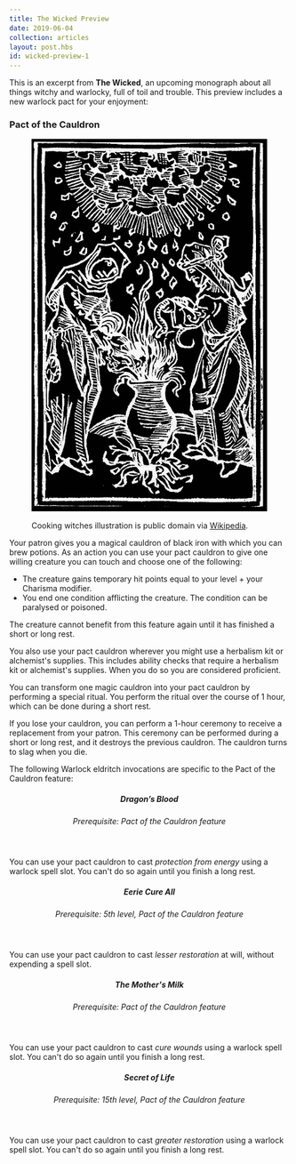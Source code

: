 ```yaml
---
title: The Wicked Preview
date: 2019-06-04
collection: articles
layout: post.hbs
id: wicked-preview-1
---
```

<p>This is an excerpt from <strong>The Wicked</strong>, an upcoming monograph about all things witchy and warlocky, full of toil and trouble. This preview includes a new warlock pact for your enjoyment:</p>

<h3>Pact of the Cauldron</h3>

<figure class="illustration">
  <img src="images/witches.jpg" alt="Woodcut illustration of witches with cauldron.">
  <p class="caption">Cooking witches illustration is public domain via <a href="https://en.wikipedia.org/wiki/Akelarre#/media/File:Cooking_witches.jpg">Wikipedia</a>.</p>
</figure>

<p>Your patron gives you a magical cauldron of black iron with which you can brew potions. As an action you can use your pact cauldron to give one willing creature you can touch and choose one of the following:</p>

<ul>
  <li>The creature gains temporary hit points equal to your level + your Charisma modifier. </li>
  <li>You end one condition afflicting the creature. The condition can be paralysed or poisoned.</li>
</ul>

<p>The creature cannot benefit from this feature again until it has finished a short or long rest.</p>

<p>You also use your pact cauldron wherever you might use a herbalism kit or alchemist's supplies. This includes ability checks that require a herbalism kit or alchemist's supplies. When you do so you are considered proficient.</p>

<p>You can transform one magic cauldron into your pact cauldron by performing a special ritual. You perform the ritual over the course of 1 hour, which can be done during a short rest.</p>

<p>If you lose your cauldron, you can perform a 1-hour ceremony to receive a replacement from your patron. This ceremony can be performed during a short or long rest, and it destroys the previous cauldron. The cauldron turns to slag when you die.</p>

<p>The following Warlock eldritch invocations are specific to the Pact of the Cauldron feature:</p>

<header>
  <h5 id="dragons-blood">Dragon’s Blood</h5>
  <p><em>Prerequisite: Pact of the Cauldron feature</em></p>
</header>

<p>You can use your pact cauldron to cast <em>protection from energy</em> using a warlock spell slot. You can't do so again until you finish a long rest.</p>

<header>
  <h5 id="eerie-cure-all">Eerie Cure All</h5>
  <p><em>Prerequisite: 5th level, Pact of the Cauldron feature</em></p>
</header>

<p>You can use your pact cauldron to cast <em>lesser restoration</em> at will, without expending a spell slot.</p>

<header>
  <h5 id="mothers-milk">The Mother's Milk</h5>
  <p><em>Prerequisite: Pact of the Cauldron feature</em></p>
</header>

<p>You can use your pact cauldron to cast <em>cure wounds</em> using a warlock spell slot. You can't do so again until you finish a long rest.</p>

<header>
  <h5 id="secret-of-life">Secret of Life</h5>
  <p><em>Prerequisite: 15th level, Pact of the Cauldron feature</em></p>
</header>

<p>You can use your pact cauldron to cast <em>greater restoration</em> using a warlock spell slot. You can't do so again until you finish a long rest.</p>

